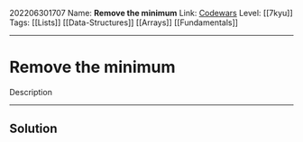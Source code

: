 202206301707
Name: **Remove the minimum**
Link: [Codewars]()
Level:  [[7kyu]]
Tags: [[Lists]] [[Data-Structures]] [[Arrays]] [[Fundamentals]]

---

# Remove the minimum

Description

---

## Solution

``` javascript



```